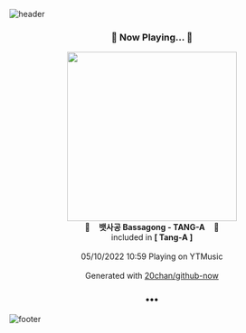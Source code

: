 ![header](https://capsule-render.vercel.app/api?type=wave&height=170&section=header&text=Hi.%20I'm%20SHIFT&fontColor=090707&fontAlignX=45&fontAlignY=65&fontSize=100)

<h3 align="center">🎵 Now Playing... 🎵</h3>
<p align="center">
  <a href="https://music.youtube.com/watch?v=sm8i4f0Esqs">
    <img width="300" src="https://lh3.googleusercontent.com/MogDVf1ED3qJMSQr-j7LMfMBlL0QfJBHrWGWCy8x46m6QXC-N9OTu3D1H_YC3-1Ed1KeU-dDGWsO6wM">
  </a>
  <br>
  🎵&nbsp&nbsp&nbsp <b>뱃사공 Bassagong - TANG-A</b> &nbsp&nbsp&nbsp🎵
  <br>
  included in <b>[ Tang-A ]</b>
  
  <br />
  <br />
  05/10/2022 10:59 Playing on YTMusic
  <br />
  <br />
  Generated with <a href="https://github.com/20chan/github-now">20chan/github-now</a>
</p>

<h3 align="center">•••</h3>

![footer](https://capsule-render.vercel.app/api?type=wave&height=150&section=footer)
